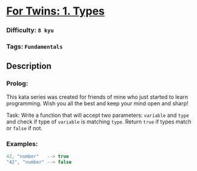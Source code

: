 # [For Twins: 1. Types](https://www.codewars.com/kata/59c1302ecb7fb48757000013)

### Difficulty: `8 kyu`

### Tags: `Fundamentals`

## Description

### Prolog:
This kata series was created for friends of mine who just started to learn programming. Wish you all the best and keep your mind open and sharp!

Task:
Write a function that will accept two parameters: `variable` and `type` and check if type of `variable` is matching `type`. Return `true` if types match or `false` if not.

### Examples:

```js
42, "number"   --> true
"42", "number" --> false
```
